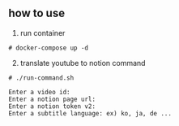 ## how to use

1. run container

```
# docker-compose up -d
```

2. translate youtube to notion command

```
# ./run-command.sh

Enter a video id:
Enter a notion page url:
Enter a notion token v2:
Enter a subtitle language: ex) ko, ja, de ...
```
